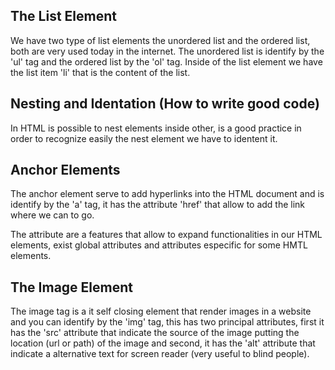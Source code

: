 ## The List Element

We have two type of list elements the unordered list and the ordered list, both are very used today in the internet. The unordered list is identify by the 'ul' tag and the ordered list by the 'ol' tag. Inside of the list element we have the list item 'li' that is the content of the list.

## Nesting and Identation (How to write good code)

In HTML is possible to nest elements inside other, is a good practice in order to recognize easily the nest element we have to identent it.

## Anchor Elements

The anchor element serve to add hyperlinks into the HTML document and is identify by the 'a' tag, it has the attribute 'href' that allow to add the link  where we can to go.

The attribute are a features that allow to expand functionalities in our HTML elements, exist global attributes and attributes especific for some HMTL elements.

## The Image Element

The image tag is a it self closing element that render images in a website and you can identify by the 'img' tag, this has two principal attributes, first it has the 'src' attribute that indicate the source of the image putting the location (url or path) of the image and second, it has the 'alt' attribute that indicate a alternative text for screen reader (very useful to blind people).
